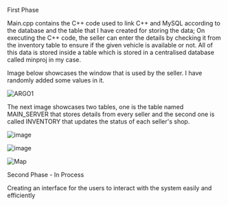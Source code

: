First Phase

Main.cpp contains the C++ code used to link C++ and MySQL according to the database and the table that I have created for storing the data;
On executing the C++ code, the seller can enter the details by checking it from the inventory table to ensure if the given vehicle is available or not.
All of this data is stored inside a table which is stored in a centralised database called minproj in my case.

Image below showcases the window that is used by the seller. I have randomly added some values in it.

![ARGO1](https://user-images.githubusercontent.com/73575537/197339130-228213a6-4f38-47c4-84bc-446ae191284f.JPG)

The next image showcases two tables, one is the table named MAIN_SERVER that stores details from every seller and the second one is called INVENTORY that updates the status of each seller's shop. 

![image](https://user-images.githubusercontent.com/73575537/197339213-0b4391ac-817d-4f9b-ab0d-3d33b6dde547.png)

![image](https://user-images.githubusercontent.com/73575537/197339229-ce6b625d-5291-46b4-a942-2688e2c4904b.png)

![Map](https://user-images.githubusercontent.com/73575537/203420799-b800a28b-2707-4f34-a46c-218b57d8d8cd.JPG)

Second Phase - In Process

Creating an interface for the users to interact with the system easily and efficiently
